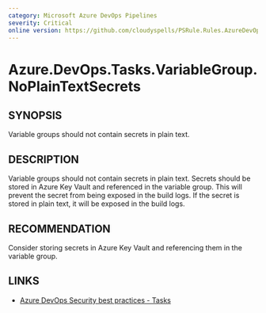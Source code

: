 ```yaml
---
category: Microsoft Azure DevOps Pipelines
severity: Critical
online version: https://github.com/cloudyspells/PSRule.Rules.AzureDevOps/blob/main/src/PSRule.Rules.AzureDevOps/en/Azure.DevOps.Tasks.VariableGroup.NoPlainTextSecrets.md
---
```


# Azure.DevOps.Tasks.VariableGroup.NoPlainTextSecrets

## SYNOPSIS

Variable groups should not contain secrets in plain text.

## DESCRIPTION

Variable groups should not contain secrets in plain text. Secrets should be stored in
Azure Key Vault and referenced in the variable group. This will prevent the secret from
being exposed in the build logs. If the secret is stored in plain text, it will be
exposed in the build logs.

## RECOMMENDATION

Consider storing secrets in Azure Key Vault and referencing them in the variable group.

## LINKS

- [Azure DevOps Security best practices - Tasks](https://learn.microsoft.com/en-us/azure/devops/organizations/security/security-best-practices?view=azure-devops#tasks)

